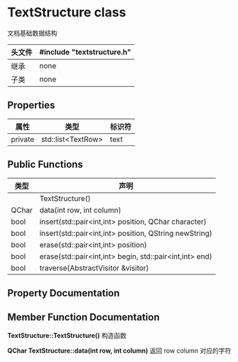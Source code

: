 # TextStructure class
文档基础数据结构

| 头文件 | #include "textstructure.h" |
|-|-|
| 继承 | none |
| 子类 | none |

## Properties
| 属性 | 类型 | 标识符 |
|-|-|-|
|private| std::list\<TextRow\> |text|

## Public Functions
| 类型 |声明|
|-|-|
| | TextStructure() |
| QChar | data(int row, int column)|
|bool |insert(std::pair<int,int> position, QChar character)|
|bool |insert(std::pair<int,int> position, QString newString)|
|bool |erase(std::pair<int,int> position)|
|bool |erase(std::pair<int,int> begin, std::pair<int,int> end)|
|bool |traverse(AbstractVisitor &visitor)|

## Property Documentation


## Member Function Documentation
**TextStructure::TextStructure()**
构造函数

**QChar TextStructure::data(int row, int column)**
返回 row column 对应的字符

